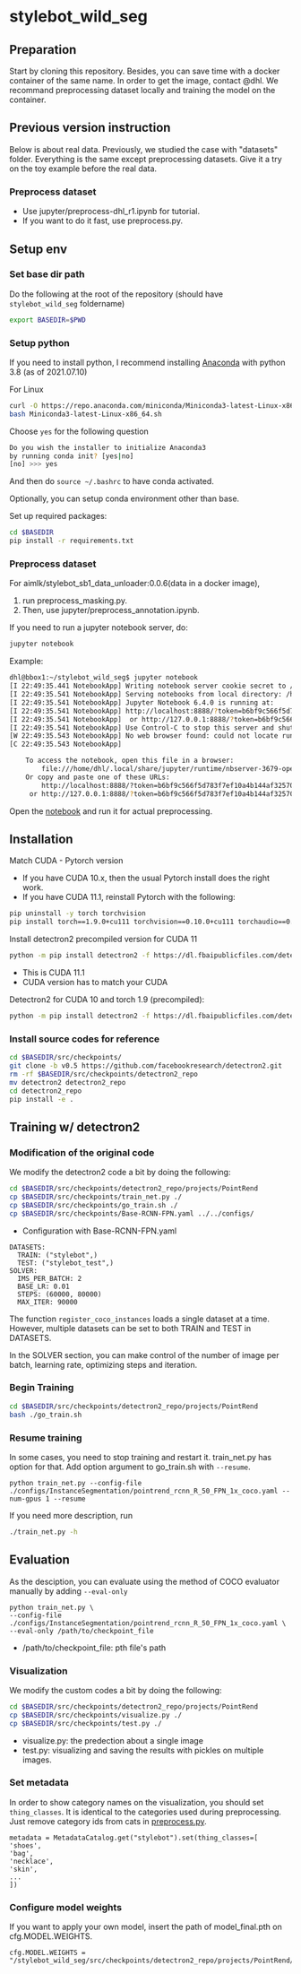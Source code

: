 # stylebot_wild_seg

## Preparation
Start by cloning this repository. Besides, you can save time with a docker container of the same name. In order to get the image, contact @dhl. We recommand preprocessing dataset locally and training the model on the container.

## Previous version instruction
Below is about real data. Previously, we studied the case with "datasets" folder. Everything is the same except preprocessing datasets. Give it a try on the toy example before the real data.

### Preprocess dataset
- Use jupyter/preprocess-dhl_r1.ipynb for tutorial.
- If you want to do it fast, use preprocess.py.

## Setup env

### Set base dir path
Do the following at the root of the repository (should have `stylebot_wild_seg` foldername)
```sh
export BASEDIR=$PWD
```

### Setup python

If you need to install python, I recommend installing [Anaconda](https://www.anaconda.com/) with python 3.8 (as of 2021.07.10)

For Linux 
```sh
curl -O https://repo.anaconda.com/miniconda/Miniconda3-latest-Linux-x86_64.sh
bash Miniconda3-latest-Linux-x86_64.sh
```
Choose `yes` for the following question
```sh
Do you wish the installer to initialize Anaconda3
by running conda init? [yes|no]
[no] >>> yes
```
And then do `source ~/.bashrc` to have conda activated.

Optionally, you can setup conda environment other than base.


Set up required packages:
```sh
cd $BASEDIR
pip install -r requirements.txt
```

### Preprocess dataset
For aimlk/stylebot_sb1_data_unloader:0.0.6(data in a docker image),
1. run preprocess_masking.py.
2. Then, use jupyter/preprocess_annotation.ipynb.

If you need to run a jupyter notebook server, do:
```sh
jupyter notebook
```

Example:
```sh
dhl@bbox1:~/stylebot_wild_seg$ jupyter notebook
[I 22:49:35.441 NotebookApp] Writing notebook server cookie secret to /home/dhl/.local/share/jupyter/runtime/notebook_cookie_secret
[I 22:49:35.541 NotebookApp] Serving notebooks from local directory: /home/dhl/stylebot_wild_seg
[I 22:49:35.541 NotebookApp] Jupyter Notebook 6.4.0 is running at:
[I 22:49:35.541 NotebookApp] http://localhost:8888/?token=b6bf9c566f5d783f7ef10a4b144af32570fa44848525961e
[I 22:49:35.541 NotebookApp]  or http://127.0.0.1:8888/?token=b6bf9c566f5d783f7ef10a4b144af32570fa44848525961e
[I 22:49:35.541 NotebookApp] Use Control-C to stop this server and shut down all kernels (twice to skip confirmation).
[W 22:49:35.543 NotebookApp] No web browser found: could not locate runnable browser.
[C 22:49:35.543 NotebookApp]

    To access the notebook, open this file in a browser:
        file:///home/dhl/.local/share/jupyter/runtime/nbserver-3679-open.html
    Or copy and paste one of these URLs:
        http://localhost:8888/?token=b6bf9c566f5d783f7ef10a4b144af32570fa44848525961e
     or http://127.0.0.1:8888/?token=b6bf9c566f5d783f7ef10a4b144af32570fa44848525961e
```

Open the [notebook](./src/preprocess-dhl_r1.ipynb) and run it for actual preprocessing.


## Installation

Match CUDA - Pytorch version
- If you have CUDA 10.x, then the usual Pytorch install does the right work.
- If you have CUDA 11.1, reinstall Pytorch with the following:
```sh
pip uninstall -y torch torchvision 
pip install torch==1.9.0+cu111 torchvision==0.10.0+cu111 torchaudio==0.9.0 -f https://download.pytorch.org/whl/torch_stable.html
```
Install detectron2 precompiled version for CUDA 11
```sh
python -m pip install detectron2 -f https://dl.fbaipublicfiles.com/detectron2/wheels/cu111/torch1.9/index.html
```
- This is CUDA 11.1
- CUDA version has to match your CUDA 

Detectron2 for CUDA 10 and torch 1.9 (precompiled):
```sh
python -m pip install detectron2 -f https://dl.fbaipublicfiles.com/detectron2/wheels/cu102/torch1.9/index.html
```

### Install source codes for reference

```sh
cd $BASEDIR/src/checkpoints/
git clone -b v0.5 https://github.com/facebookresearch/detectron2.git
rm -rf $BASEDIR/src/checkpoints/detectron2_repo
mv detectron2 detectron2_repo
cd detectron2_repo
pip install -e .
```

## Training w/ detectron2

### Modification of the original code

We modify the detectron2 code a bit by doing the following:
```sh
cd $BASEDIR/src/checkpoints/detectron2_repo/projects/PointRend
cp $BASEDIR/src/checkpoints/train_net.py ./
cp $BASEDIR/src/checkpoints/go_train.sh ./
cp $BASEDIR/src/checkpoints/Base-RCNN-FPN.yaml ../../configs/
```
* Configuration with Base-RCNN-FPN.yaml
```
DATASETS:
  TRAIN: ("stylebot",)
  TEST: ("stylebot_test",)
SOLVER:
  IMS_PER_BATCH: 2
  BASE_LR: 0.01
  STEPS: (60000, 80000)
  MAX_ITER: 90000
```
The function `register_coco_instances` loads a single dataset at a time. However, multiple datasets can be set to both TRAIN and TEST in DATASETS. 

In the SOLVER section, you can make control of the number of image per batch, learning rate, optimizing steps and iteration.
### Begin Training
```sh
cd $BASEDIR/src/checkpoints/detectron2_repo/projects/PointRend
bash ./go_train.sh
```
### Resume training
In some cases, you need to stop training and restart it. train_net.py has option for that. Add option argument to go_train.sh with `--resume`. 
```
python train_net.py --config-file ./configs/InstanceSegmentation/pointrend_rcnn_R_50_FPN_1x_coco.yaml --num-gpus 1 --resume
```
If you need more description, run 
```sh
./train_net.py -h
```
## Evaluation
As the desciption, you can evaluate using the method of COCO evaluator manually by adding `--eval-only`
```
python train_net.py \
--config-file ./configs/InstanceSegmentation/pointrend_rcnn_R_50_FPN_1x_coco.yaml \
--eval-only /path/to/checkpoint_file
```
* /path/to/checkpoint_file: pth file's path
### Visualization
We modify the custom codes a bit by doing the following:
```sh
cd $BASEDIR/src/checkpoints/detectron2_repo/projects/PointRend
cp $BASEDIR/src/checkpoints/visualize.py ./
cp $BASEDIR/src/checkpoints/test.py ./
```
* visualize.py: the predection about a single image 
* test.py: visualizing and saving the results with pickles on multiple images.
### Set metadata 
In order to show category names on the visualization, you should set `thing_classes`. It is identical to the categories used during preprocessing. Just remove category ids from cats in [preprocess.py](https://github.com/AIML-K/stylebot_wild_seg/blob/main/src/preprocess.py).

```
metadata = MetadataCatalog.get("stylebot").set(thing_classes=[
'shoes',
'bag', 
'necklace',
'skin',
...
])
```
### Configure model weights
If you want to apply your own model, insert the path of model_final.pth on cfg.MODEL.WEIGHTS.

```
cfg.MODEL.WEIGHTS = "/stylebot_wild_seg/src/checkpoints/detectron2_repo/projects/PointRend/output/model_final.pth"
```
